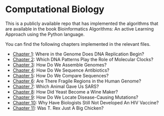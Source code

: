 # Computational Biology
This is a publicly available repo that has implemented the algorithms that are available in the book Bioinformatics 
Algorithms: An active Learning Approach using the Python language.

You can find the following chapters implemented in the relevant files.

* [Chapter 1](./dna_replication.py): Where in the Genome Does DNA Replication Begin?
* [Chapter 2](./dna_patterns.py): Which DNA Patterns Play the Role of Molecular Clocks?
* [Chapter 3](./genome_assembly.py): How Do We Assemble Genomes?
* [Chapter 4](./sequencing_antibiotics.py): How Do We Sequence Antibiotics?
* [Chapter 5](./compare_sequences.py):  How Do We Compare Sequences?
* [Chapter 6](./fragile_genome.py): Are There Fragile Regions in the Human Genome?
* [Chapter 7](./evolutionary_patterns.py): Which Animal Gave Us SARS?
* [Chapter 8](./clustering_algorithms.py): How Did Yeast Become a Wine Maker? 
* [Chapter 9](./pattern_matching.py): How Do We Locate Disease-Causing Mutations?
* [Chapter 10](./hidden_markov_models.py): Why Have Biologists Still Not Developed An HIV Vaccine? 
* [Chapter 11](./peptide_sequence.py): Was T. Rex Just A Big Chicken?